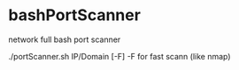# bashPortScanner
network full bash port scanner 

./portScanner.sh IP/Domain [-F]
-F for fast scann (like nmap)


